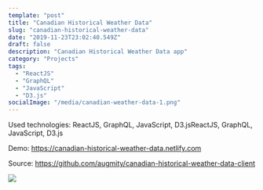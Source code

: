 ```yaml
---
template: "post"
title: "Canadian Historical Weather Data"
slug: "canadian-historical-weather-data"
date: "2019-11-23T23:02:40.549Z"
draft: false
description: "Canadian Historical Weather Data app"
category: "Projects"
tags:
  - "ReactJS"
  - "GraphQL"
  - "JavaScript"
  - "D3.js"
socialImage: "/media/canadian-weather-data-1.png"
---
```


Used technologies: ReactJS, GraphQL, JavaScript, D3.jsReactJS, GraphQL, JavaScript, D3.js

Demo: <https://canadian-historical-weather-data.netlify.com>

Source: <https://github.com/augmity/canadian-historical-weather-data-client>


![](/media/canadian-weather-data-1.png)
